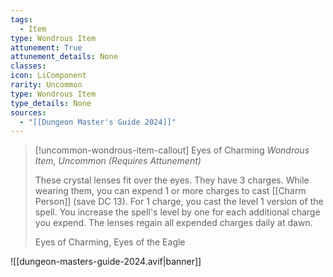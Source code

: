 ```yaml
---
tags:
  - Item
type: Wondrous Item
attunement: True
attunement_details: None
classes:
icon: LiComponent
rarity: Uncommon
type: Wondrous Item
type_details: None
sources: 
  - "[[Dungeon Master's Guide 2024]]"
---
```

>[!uncommon-wondrous-item-callout] Eyes of Charming
>_Wondrous Item, Uncommon (Requires Attunement)_
>
>These crystal lenses fit over the eyes. They have 3 charges. While wearing them, you can expend 1 or more charges to cast [[Charm Person]] (save DC 13). For 1 charge, you cast the level 1 version of the spell. You increase the spell's level by one for each additional charge you expend. The lenses regain all expended charges daily at dawn.
>
>
>Eyes of Charming, Eyes of the Eagle
>


![[dungeon-masters-guide-2024.avif|banner]]